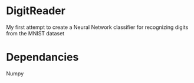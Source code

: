 # DigitReader
My first attempt to create a Neural Network classifier for recognizing digits from the MNIST dataset

# Dependancies
Numpy
